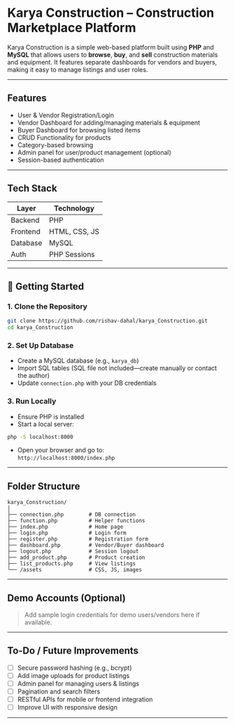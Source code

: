 #  Karya Construction – Construction Marketplace Platform

Karya Construction is a simple web-based platform built using **PHP** and **MySQL** that allows users to **browse**, **buy**, and **sell** construction materials and equipment. It features separate dashboards for vendors and buyers, making it easy to manage listings and user roles.

---

##  Features

-  User & Vendor Registration/Login  
-  Vendor Dashboard for adding/managing materials & equipment  
-  Buyer Dashboard for browsing listed items  
-  CRUD Functionality for products  
-  Category-based browsing  
-  Admin panel for user/product management (optional)  
-  Session-based authentication  

---

##  Tech Stack

| Layer    | Technology    |
|----------|---------------|
| Backend  | PHP           |
| Frontend | HTML, CSS, JS |
| Database | MySQL         |
| Auth     | PHP Sessions  |

---

## 🚀 Getting Started

### 1. Clone the Repository

``` bash
git clone https://github.com/rishav-dahal/karya_Construction.git
cd karya_Construction
```

### 2. Set Up Database

- Create a MySQL database (e.g., `karya_db`)
- Import SQL tables (SQL file not included—create manually or contact the author)
- Update `connection.php` with your DB credentials

### 3. Run Locally

- Ensure PHP is installed
- Start a local server:

``` bash
php -S localhost:8000
```

- Open your browser and go to:  
  `http://localhost:8000/index.php`

---

##  Folder Structure

```
karya_Construction/
│
├── connection.php        # DB connection
├── function.php          # Helper functions
├── index.php             # Home page
├── login.php             # Login form
├── register.php          # Registration form
├── dashboard.php         # Vendor/Buyer dashboard
├── logout.php            # Session logout
├── add_product.php       # Product creation
├── list_products.php     # View listings
└── /assets               # CSS, JS, images
```

---

##  Demo Accounts (Optional)

> Add sample login credentials for demo users/vendors here if available.

---


##  To-Do / Future Improvements

- [ ] Secure password hashing (e.g., bcrypt)
- [ ] Add image uploads for product listings
- [ ] Admin panel for managing users & listings
- [ ] Pagination and search filters
- [ ] RESTful APIs for mobile or frontend integration
- [ ] Improve UI with responsive design

---

